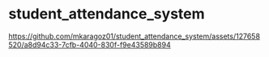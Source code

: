 # student_attendance_system


https://github.com/mkaragoz01/student_attendance_system/assets/127658520/a8d94c33-7cfb-4040-830f-f9e43589b894

